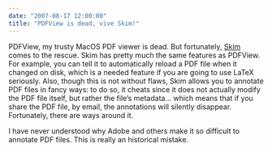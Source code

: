 ```yaml
---
date: "2007-08-17 12:00:00"
title: "PDFView is dead, vive Skim!"
---
```




PDFView, my trusty MacOS PDF viewer is dead. But fortunately, [Skim](http://skim-app.sourceforge.net/developers.html) comes to the rescue. Skim has pretty much the same features as PDFView. For example, you can tell it to automatically reload a PDF file when it changed on disk, which is a needed feature if you are going to use LaTeX seriously. Also, though this is not without flaws, Skim allows you to annotate PDF files in fancy ways: to do so, it cheats since it does not actually modify the PDF file itself, but rather the file&rsquo;s metadata&hellip; which means that if you share the PDF file, by email, the annotations will silently disappear. Fortunately, there are ways around it.

I have never understood why Adobe and others make it so difficult to annotate PDF files. This is really an historical mistake.

